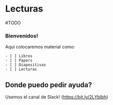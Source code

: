 # Lecturas 
#TODO

### Bienvenidos! 

Aqui colocaremos material como:

	- [ ] Libros
	- [ ] Papers
	- [ ] Diapositivas
	- [ ] Lecturas

## Donde puedo pedir ayuda? 

Usemos el canal de Slack!   (https://bit.ly/2LYbIbh)
